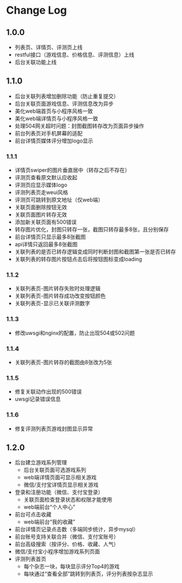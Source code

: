 # Change Log

## 1.0.0
- 列表页、详情页、评测页上线
- restful接口（游戏信息、价格信息、评测信息）上线
- 后台关联功能上线

## 1.1.0
- 后台关联列表增加删除功能（防止重复提交）
- 后台关联页面游戏信息、评测信息改为异步
- 美化web端首页与小程序风格一致
- 美化web端详情页与小程序风格一致
- 处理504网关超时问题：封图截图转存改为页面异步操作
- 前台列表页对手机屏幕的适配
- 前台详情页媒体评分增加logo显示

### 1.1.1
 - 详情页swiper的图片垂直居中（转存之后不存在）
 - 评测页查看原文默认应收起
 - 评测页应显示媒体logo
 - 评测列表页走weui风格
 - 评测页可跳转到原文地址（仅web端）
 - 关联页面删除按钮无效
 - 关联页面图片转存无效
 - 添加新关联页面有500错误
 - 转存图片优化，封图只转存一张，截图只转存最多8张，且分别保存
 - 前台详情页只显示最多8张截图
 - api详情只返回最多8张截图
 - 关联列表的是否已转存逻辑变成同时判断封图和截图第一张是否已转存
 - 关联列表的转存图片按钮点击后将按钮图标变成loading
 
 ### 1.1.2
 - 关联列表页\-图片转存失败时处理逻辑
 - 关联列表页\-图片转存成功改变按钮颜色
 - 关联列表页\-显示已关联评测数字
 
 ### 1.1.3
 - 修改uwsgi和nginx的配置，防止出现504或502问题
 
 ### 1.1.4
 - 关联列表页\-图片转存的截图由8张改为5张
 
 ### 1.1.5
 - 修复关联动作出现的500错误
 - uwsgi记录错误信息
 
 ### 1.1.6
 - 修复评测列表页游戏封图显示异常
 
## 1.2.0
 - 后台建立游戏系列管理
    - 后台关联页面可选游戏系列
    - web端详情页面可显示相关游戏
    - 微信/支付宝详情页显示相关游戏
- 登录和注册功能（微信、支付宝登录）
    - 关联页面检查登录状态和权限才能使用
    - web端前台“个人中心”
- 前台可点击收藏
    - web端前台“我的收藏”
- 前台详情页记录点击数（多端同步统计，异步mysql）
- 前台账号支持关联合并（微信、支付宝账号）
- 前台高级搜索（按评分、价格、收藏、人气）
- 微信/支付宝小程序增加游戏系列页面
- 评测列表首页
    - 每个杂志一块，每块显示评分Top4的游戏
    - 每块通过“查看全部”跳转到列表页，评分列表按杂志显示

